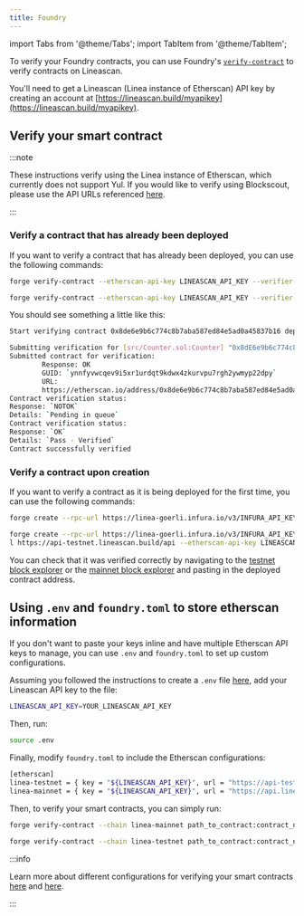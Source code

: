 ```yaml
---
title: Foundry
---
```


import Tabs from '@theme/Tabs'; import TabItem from '@theme/TabItem';

To verify your Foundry contracts, you can use Foundry's [`verify-contract`](https://book.getfoundry.sh/reference/forge/forge-verify-contract) to verify contracts on Lineascan.

You'll need to get a Lineascan (Linea instance of Etherscan) API key by creating an account at [https://lineascan.build/myapikey](https://lineascan.build/myapikey).

## Verify your smart contract

:::note


These instructions verify using the Linea instance of Etherscan, which currently does not support Yul. If you would like to verify using Blockscout, please use the API URLs referenced [here](../../../use-mainnet/info-contracts.mdx#block-explorers).

:::

### Verify a contract that has already been deployed

If you want to verify a contract that has already been deployed, you can use the following commands:

<Tabs>
  <TabItem value="Mainnet" label="Mainnet" default>

```bash
forge verify-contract --etherscan-api-key LINEASCAN_API_KEY --verifier-url https://api.lineascan.build/api CONTRACT_ADDRESS path_to_contract:contract_name --watch
```

  </TabItem>
  <TabItem value="Testnet" label="Testnet">

```bash
forge verify-contract --etherscan-api-key LINEASCAN_API_KEY --verifier-url https://api-testnet.lineascan.build/api CONTRACT_ADDRESS path_to_contract:contract_name --watch
```

  </TabItem>
</Tabs>

You should see something a little like this:

```bash
Start verifying contract 0x8de6e9b6c774c8b7aba587ed84e5ad0a45837b16 deployed on mainnet

Submitting verification for [src/Counter.sol:Counter] "0x8dE6e9b6c774c8B7AbA587ED84E5AD0A45837b16".
Submitted contract for verification:
        Response: OK
        GUID: `ynnfyvwcqev9i5xr1urdqt9kdwx4zkurvpu7rgh2ywmyp22dpy`
        URL:
        https://etherscan.io/address/0x8de6e9b6c774c8b7aba587ed84e5ad0a45837b16
Contract verification status:
Response: `NOTOK`
Details: `Pending in queue`
Contract verification status:
Response: `OK`
Details: `Pass - Verified`
Contract successfully verified
```

### Verify a contract upon creation

If you want to verify a contract as it is being deployed for the first time, you can use the following commands:

<Tabs>
  <TabItem value="Mainnet" label="Mainnet" default>

```bash
forge create --rpc-url https://linea-goerli.infura.io/v3/INFURA_API_KEY src/Counter.sol:Counter --private-key YOUR_PRIVATE_KEY --verify --verifier-url https://api.lineascan.build/api --etherscan-api-key LINEASCAN_API_KEY
```

  </TabItem>
  <TabItem value="Testnet" label="Testnet">

```bash
forge create --rpc-url https://linea-goerli.infura.io/v3/INFURA_API_KEY src/Counter.sol:Counter --private-key YOUR_PRIVATE_KEY --verify --verifier-url
l https://api-testnet.lineascan.build/api --etherscan-api-key LINEASCAN_API_KEY
```

  </TabItem>
</Tabs>

You can check that it was verified correctly by navigating to the [testnet block explorer](https://goerli.lineascan.build/) or the [mainnet block explorer](https://lineascan.build/) and pasting in the deployed contract address.

## Using `.env` and `foundry.toml` to store etherscan information

If you don't want to paste your keys inline and have multiple Etherscan API keys to manage, you can use `.env` and `foundry.toml` to set up custom configurations.

Assuming you followed the instructions to create a `.env` file [here](../deploy-smart-contract/foundry.md#using-env-to-store-private-keys), add your Lineascan API key to the file:

```bash
LINEASCAN_API_KEY=YOUR_LINEASCAN_API_KEY
```

Then, run:

```bash
source .env
```

Finally, modify `foundry.toml` to include the Etherscan configurations:

```bash
[etherscan]
linea-testnet = { key = "${LINEASCAN_API_KEY}", url = "https://api-testnet.lineascan.build/api" }
linea-mainnet = { key = "${LINEASCAN_API_KEY}", url = "https://api.lineascan.build/api" }
```

Then, to verify your smart contracts, you can simply run:

<Tabs>
  <TabItem value="Mainnet" label="Mainnet" default>

```bash
forge verify-contract --chain linea-mainnet path_to_contract:contract_name --watch
```

  </TabItem>
  <TabItem value="Testnet" label="Testnet">

```bash
forge verify-contract --chain linea-testnet path_to_contract:contract_name --watch
```

  </TabItem>
</Tabs>

:::info


Learn more about different configurations for verifying your smart contracts [here](https://book.getfoundry.sh/reference/forge/forge-verify-contract) and [here](https://book.getfoundry.sh/forge/deploying).

:::
